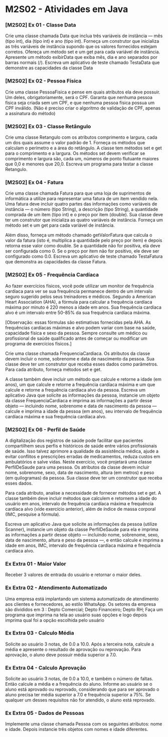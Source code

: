 # M2S02 - Atividades em Java

### [M2S02] Ex 01 - Classe Data

Crie uma classe chamada Data que inclua três variáveis de instância — mês (tipo int), dia (tipo int) e ano (tipo int). Forneça um construtor que inicializa as três variáveis de instância supondo que os valores fornecidos estejam corretos. Ofereça um método set e um get para cada variável de instância. Apresente um método exibirData que exiba mês, dia e ano separados por barras normais (/). Escreva um aplicativo de teste chamado TestaData que demonstre as capacidades da classe Data

### [M2S02] Ex 02 - Pessoa Física

Crie uma classe PessoaFisica e pense em quais atributos ela deve possuir. Um deles, obrigatoriamente, será o CPF. Garanta que nenhuma pessoa física seja criada sem um CPF, e que nenhuma pessoa física possua um CPF inválido. (Não é preciso criar o algoritmo de validação de CPF, apenas a assinatura do método)

### [M2S02] Ex 03 - Classe Retângulo

Crie uma classe Retangulo com os atributos comprimento e largura, cada um dos quais assume o valor padrão de 1. Forneça os métodos que calculam o perímetro e a área do retângulo. A classe tem métodos set e get para o comprimento e a largura. Os métodos set devem verificar se comprimento e largura são, cada um, números de ponto flutuante maiores que 0,0 e menores que 20,0. Escreva um programa para testar a classe Retangulo.

### [M2S02] Ex 04 - Fatura

Crie uma classe chamada Fatura para que uma loja de suprimentos de informática a utilize para representar uma fatura de um item vendido nela. Uma fatura deve incluir quatro partes das informações como variáveis de instância — o número (tipo String), a descrição (tipo String), a quantidade comprada de um item (tipo int) e o preço por item (double). Sua classe deve ter um construtor que inicializa as quatro variáveis de instância. Forneça um método set e um get para cada variável de instância.

Além disso, forneça um método chamado getValorFatura que calcula o valor da fatura (isto é, multiplica a quantidade pelo preço por item) e depois retorna esse valor como double. Se a quantidade não for positiva, ela deve ser configurada como 0. Se o preço por item não for positivo, ele deve ser configurado como 0.0. Escreva um aplicativo de teste chamado TestaFatura que demonstra as capacidades da classe Fatura.

### [M2S02] Ex 05 - Frequência Cardíaca

Ao fazer exercícios físicos, você pode utilizar um monitor de frequência cardíaca para ver se sua frequência permanece dentro de um intervalo seguro sugerido pelos seus treinadores e médicos. Segundo a American Heart Association (AHA), a fórmula para calcular a frequência cardíaca máxima por minuto é 220 menos a idade em anos. Sua frequência cardíaca alvo é um intervalo entre 50-85% da sua frequência cardíaca máxima.

[Observação: essas fórmulas são estimativas fornecidas pela AHA. As frequências cardíacas máximas e alvo podem variar com base na saúde, capacidade física e sexo da pessoa. Sempre consulte um médico ou profissional de saúde qualificado antes de começar ou modificar um programa de exercícios físicos.]

Crie uma classe chamada FrequenciaCardiaca. Os atributos da classe devem incluir o nome, sobrenome e data de nascimento da pessoa. Sua classe deve ter um construtor que receba esses dados como parâmetros. Para cada atributo, forneça métodos set e get.

A classe também deve incluir um método que calcule e retorne a idade (em anos), um que calcule e retorne a frequência cardíaca máxima e um que calcule e retorne a frequência cardíaca alvo da pessoa. Escreva um aplicativo Java que solicite as informações da pessoa, instancie um objeto da classe FrequenciaCardiaca e imprima as informações a partir desse objeto — incluindo nome, sobrenome e data de nascimento da pessoa — calcule e imprima a idade da pessoa (em anos), seu intervalo de frequência cardíaca máxima e sua frequência cardíaca alvo.

### [M2S02] Ex 06 - Perfil de Saúde

A digitalização dos registros de saúde pode facilitar que pacientes compartilhem seus perfis e históricos de saúde entre vários profissionais de saúde. Isso talvez aprimore a qualidade da assistência médica, ajude a evitar conflitos e prescrições erradas de medicamentos, reduza custos em ambulatórios e salve vidas. Neste exercício, você projetará uma classe PerfilDeSaude para uma pessoa. Os atributos da classe devem incluir nome, sobrenome, sexo, data de nascimento, altura (em metros) e peso (em quilogramas) da pessoa. Sua classe deve ter um construtor que receba esses dados.

Para cada atributo, analise a necessidade de fornecer métodos set e get. A classe também deve incluir métodos que calculem e retornem a idade do usuário em anos, intervalo de frequência cardíaca máxima e frequência cardíaca alvo (vide exercício anterior), além de índice de massa corporal (IMC, pesquise a fórmula).

Escreva um aplicativo Java que solicite as informações da pessoa (utilize Scanner), instancie um objeto da classe PerfilDeSaude para ela e imprima as informações a partir desse objeto — incluindo nome, sobrenome, sexo, data de nascimento, altura e peso da pessoa ––, e então calcule e imprima a idade em anos, IMC, intervalo de frequência cardíaca máxima e frequência cardíaca alvo.

### Ex Extra 01 - Maior Valor

Receber 3 valores de entrada do usuário e retornar o maior deles.

### Ex Extra 02 - Atendimento Automatizado

Uma empresa está implantando um sistema automatizado de atendimento aos clientes e fornecedores, ao estilo WhatsApp. Os setores da empresa são divididos em 3 :
Depto Comercial;
Depto Financeiro;
Depto RH;
Faça um programa que imprima na tela ao usuário suas opções e logo depois imprima qual foi a opção escolhida pelo usuário

### Ex Extra 03 - Calculo Média

Solicite ao usuário 3 notas, de 0.0 a 10.0. Após a terceira nota, calcule a média e apresente o resultado de aprovação ou reprovação. Para aprovação, o aluno deve possuir média superior a 7.0.

### Ex Extra 04 - Calculo Aprovação

Solicite ao usuário 3 notas, de 0.0 a 10.0, e também o número de faltas. Então calcule a média e a frequência do aluno. Informe ao usuário se o aluno está aprovado ou reprovado, considerando que para ser aprovado o aluno precisa ter média superior a 7.0 e frequência superior a 75%. Se qualquer um desses requisitos não for atendido, o aluno está reprovado.

### Ex Extra 05 - Dados de Pessoas

Implemente uma classe chamada Pessoa com os seguintes atributos: nome e idade. Depois instancie três objetos com nomes e idade diferentes.

